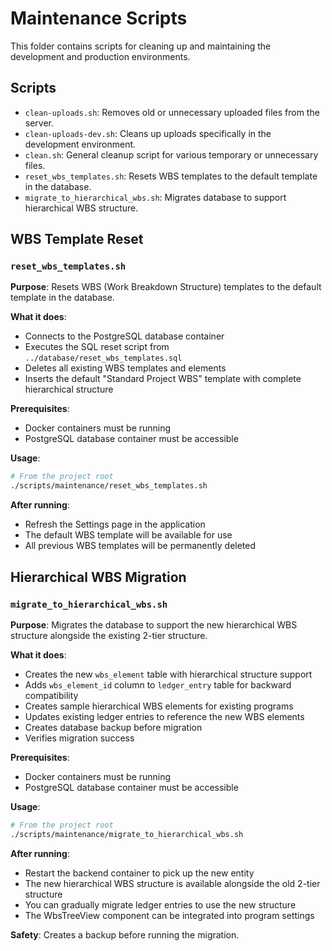 # Maintenance Scripts

This folder contains scripts for cleaning up and maintaining the development and production environments.

## Scripts

- `clean-uploads.sh`: Removes old or unnecessary uploaded files from the server.
- `clean-uploads-dev.sh`: Cleans up uploads specifically in the development environment.
- `clean.sh`: General cleanup script for various temporary or unnecessary files.
- `reset_wbs_templates.sh`: Resets WBS templates to the default template in the database.
- `migrate_to_hierarchical_wbs.sh`: Migrates database to support hierarchical WBS structure.

## WBS Template Reset

### `reset_wbs_templates.sh`

**Purpose**: Resets WBS (Work Breakdown Structure) templates to the default template in the database.

**What it does**:
- Connects to the PostgreSQL database container
- Executes the SQL reset script from `../database/reset_wbs_templates.sql`
- Deletes all existing WBS templates and elements
- Inserts the default "Standard Project WBS" template with complete hierarchical structure

**Prerequisites**:
- Docker containers must be running
- PostgreSQL database container must be accessible

**Usage**:
```bash
# From the project root
./scripts/maintenance/reset_wbs_templates.sh
```

**After running**:
- Refresh the Settings page in the application
- The default WBS template will be available for use
- All previous WBS templates will be permanently deleted

## Hierarchical WBS Migration

### `migrate_to_hierarchical_wbs.sh`

**Purpose**: Migrates the database to support the new hierarchical WBS structure alongside the existing 2-tier structure.

**What it does**:
- Creates the new `wbs_element` table with hierarchical structure support
- Adds `wbs_element_id` column to `ledger_entry` table for backward compatibility
- Creates sample hierarchical WBS elements for existing programs
- Updates existing ledger entries to reference the new WBS elements
- Creates database backup before migration
- Verifies migration success

**Prerequisites**:
- Docker containers must be running
- PostgreSQL database container must be accessible

**Usage**:
```bash
# From the project root
./scripts/maintenance/migrate_to_hierarchical_wbs.sh
```

**After running**:
- Restart the backend container to pick up the new entity
- The new hierarchical WBS structure is available alongside the old 2-tier structure
- You can gradually migrate ledger entries to use the new structure
- The WbsTreeView component can be integrated into program settings

**Safety**: Creates a backup before running the migration. 